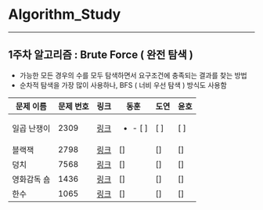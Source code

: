 # Algorithm_Study

<!-- :heavy_check_mark: 체크 표시 -->

---

## 1주차 알고리즘 : Brute Force ( 완전 탐색 )

- 가능한 모든 경우의 수를 모두 탐색하면서 요구조건에 충족되는 결과를 찾는 방법
- 순차적 탐색을 가장 많이 사용하나, BFS ( 너비 우선 탐색 ) 방식도 사용함

|문제 이름|문제 번호|링크|동훈|도연|윤호|
|--|--|--|--|--|--|
|일곱 난쟁이|2309|[링크](https://www.acmicpc.net/problem/2309)|<ul><li>- [ ] </li></ul>|[ ]|[ ]|
|블랙잭|2798|[링크](https://www.acmicpc.net/problem/2798)|[]|[]|[]|
|덩치|7568|[링크](https://www.acmicpc.net/problem/7568)|[]|[]|[]|
|영화감독 숌|1436|[링크](https://www.acmicpc.net/problem/1436)|[]|[]|[]|
|한수|1065|[링크](https://www.acmicpc.net/problem/1065)|[]|[]|[]|
